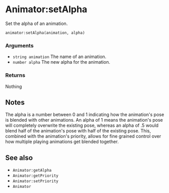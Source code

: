 <!--
category: reference
-->

Animator:setAlpha
===

Set the alpha of an animation.

    animator:setAlpha(animation, alpha)

### Arguments

- `string animation` The name of an animation.
- `number alpha` The new alpha for the animation.

### Returns

Nothing

Notes
---

The alpha is a number between 0 and 1 indicating how the animation's pose is blended with other
animations.  An alpha of 1 means the animation's pose will completely overwrite the existing pose,
whereas an alpha of .5 would blend half of the animation's pose with half of the existing pose.
This, combined with the animation's priority, allows for fine grained control over how multiple playing
animations get blended together.

See also
---

- `Animator:getAlpha`
- `Animator:getPriority`
- `Animator:setPriority`
- `Animator`
